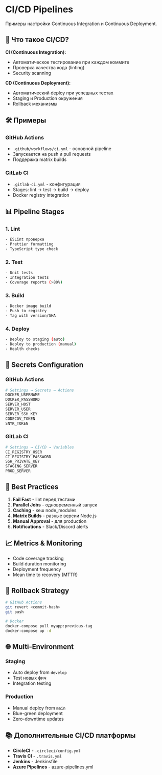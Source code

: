 # CI/CD Pipelines

Примеры настройки Continuous Integration и Continuous Deployment.

## 🔄 Что такое CI/CD?

**CI (Continuous Integration):**

- Автоматическое тестирование при каждом коммите
- Проверка качества кода (linting)
- Security scanning

**CD (Continuous Deployment):**

- Автоматический deploy при успешных тестах
- Staging и Production окружения
- Rollback механизмы

## 🛠️ Примеры

### GitHub Actions

- `.github/workflows/ci.yml` - основной pipeline
- Запускается на push и pull requests
- Поддержка matrix builds

### GitLab CI

- `.gitlab-ci.yml` - конфигурация
- Stages: lint → test → build → deploy
- Docker registry integration

## 📊 Pipeline Stages

### 1. Lint

```bash
- ESLint проверка
- Prettier formatting
- TypeScript type check
```

### 2. Test

```bash
- Unit tests
- Integration tests
- Coverage reports (>80%)
```

### 3. Build

```bash
- Docker image build
- Push to registry
- Tag with version/SHA
```

### 4. Deploy

```bash
- Deploy to staging (auto)
- Deploy to production (manual)
- Health checks
```

## 🔐 Secrets Configuration

### GitHub Actions

```bash
# Settings → Secrets → Actions
DOCKER_USERNAME
DOCKER_PASSWORD
SERVER_HOST
SERVER_USER
SERVER_SSH_KEY
CODECOV_TOKEN
SNYK_TOKEN
```

### GitLab CI

```bash
# Settings → CI/CD → Variables
CI_REGISTRY_USER
CI_REGISTRY_PASSWORD
SSH_PRIVATE_KEY
STAGING_SERVER
PROD_SERVER
```

## 🎯 Best Practices

1. **Fail Fast** - lint перед тестами
2. **Parallel Jobs** - одновременный запуск
3. **Caching** - кеш node_modules
4. **Matrix Builds** - разные версии Node.js
5. **Manual Approval** - для production
6. **Notifications** - Slack/Discord alerts

## 📈 Metrics & Monitoring

- Code coverage tracking
- Build duration monitoring
- Deployment frequency
- Mean time to recovery (MTTR)

## 🔄 Rollback Strategy

```bash
# GitHub Actions
git revert <commit-hash>
git push

# Docker
docker-compose pull myapp:previous-tag
docker-compose up -d
```

## 🌐 Multi-Environment

### Staging

- Auto deploy from `develop`
- Test новых фич
- Integration testing

### Production

- Manual deploy from `main`
- Blue-green deployment
- Zero-downtime updates

## 📚 Дополнительные CI/CD платформы

- **CircleCI** - `.circleci/config.yml`
- **Travis CI** - `.travis.yml`
- **Jenkins** - Jenkinsfile
- **Azure Pipelines** - azure-pipelines.yml
